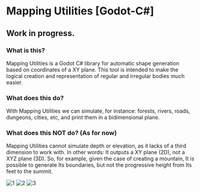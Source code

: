 # Mapping Utilities [Godot-C#]
## Work in progress.
### What is this?
Mapping Utilities is a Godot C# library for automatic shape generation based on coordinates of a XY plane.
This tool is intended to make the logical creation and representation of regular and irregular bodies much easier. 
### What does this do?
With Mapping Utilities we can simulate, for instance: forests, rivers, roads, dungeons, cities, etc, and print them
in a bidimensional plane.
### What does this NOT do? (As for now)
Mapping Utilities cannot simulate depth or elevation, as it lacks of a third dimension to work with. 
In other words: It outputs a XY plane (2D), not a XYZ plane (3D).
So, for example, given the case of creating a mountain, It is possible to generate Its boundaries, but not the progressive height from Its feet to the summit.

![1](https://user-images.githubusercontent.com/47353542/156956727-1cbfe154-7935-4b85-ad76-d6bcd9375a73.jpg)
![2](https://user-images.githubusercontent.com/47353542/156956796-e70dbe64-45fb-4e4d-9715-db3558918d1e.jpg)
![3](https://user-images.githubusercontent.com/47353542/156956800-1247c45b-4ce0-4f86-b7d5-3ec742e6887b.jpg)
